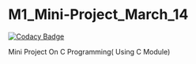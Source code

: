 # M1_Mini-Project_March_14

[![Codacy Badge](https://api.codacy.com/project/badge/Grade/0a4d8f5ed1a048079df7fcb3caedaf17)](https://app.codacy.com/gh/Rohi-13/M1_Mini-Project_March_14?utm_source=github.com&utm_medium=referral&utm_content=Rohi-13/M1_Mini-Project_March_14&utm_campaign=Badge_Grade_Settings)

Mini Project On C Programming( Using C Module)
